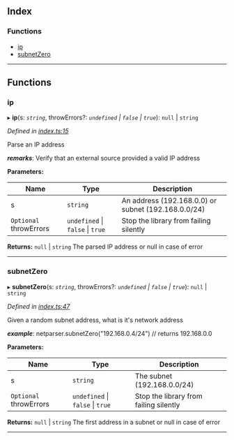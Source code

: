 

## Index

### Functions

* [ip](#ip)
* [subnetZero](#subnetzero)

---

## Functions

<a id="ip"></a>

###  ip

▸ **ip**(s: *`string`*, throwErrors?: *`undefined` \| `false` \| `true`*): `null` \| `string`

*Defined in [index.ts:15](https://github.com/demskie/netparser/blob/222a0b7/src/index.ts#L15)*

Parse an IP address

*__remarks__*: Verify that an external source provided a valid IP address

**Parameters:**

| Name | Type | Description |
| ------ | ------ | ------ |
| s | `string` |  An address (192.168.0.0) or subnet (192.168.0.0/24) |
| `Optional` throwErrors | `undefined` \| `false` \| `true` |  Stop the library from failing silently |

**Returns:** `null` \| `string`
The parsed IP address or null in case of error

___
<a id="subnetzero"></a>

###  subnetZero

▸ **subnetZero**(s: *`string`*, throwErrors?: *`undefined` \| `false` \| `true`*): `null` \| `string`

*Defined in [index.ts:47](https://github.com/demskie/netparser/blob/222a0b7/src/index.ts#L47)*

Given a random subnet address, what is it's network address

*__example__*: netparser.subnetZero("192.168.0.4/24") // returns 192.168.0.0

**Parameters:**

| Name | Type | Description |
| ------ | ------ | ------ |
| s | `string` |  The subnet (192.168.0.0/24) |
| `Optional` throwErrors | `undefined` \| `false` \| `true` |  Stop the library from failing silently |

**Returns:** `null` \| `string`
The first address in a subnet or null in case of error

___

